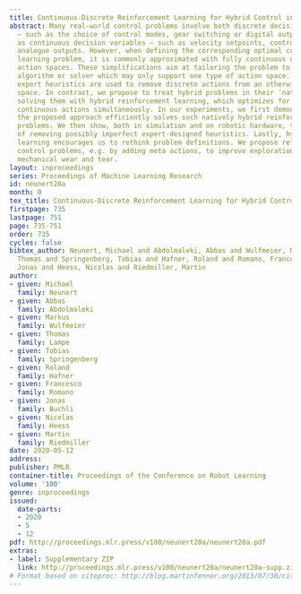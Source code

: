```yaml
---
title: Continuous-Discrete Reinforcement Learning for Hybrid Control in Robotics
abstract: Many real-world control problems involve both discrete decision variables
  – such as the choice of control modes, gear switching or digital outputs – as well
  as continuous decision variables – such as velocity setpoints, control gains or
  analogue outputs. However, when defining the corresponding optimal control or reinforcement
  learning problem, it is commonly approximated with fully continuous or fully discrete
  action spaces. These simplifications aim at tailoring the problem to a particular
  algorithm or solver which may only support one type of action space. Alternatively,
  expert heuristics are used to remove discrete actions from an otherwise continuous
  space. In contrast, we propose to treat hybrid problems in their ‘native’ form by
  solving them with hybrid reinforcement learning, which optimizes for discrete and
  continuous actions simultaneously. In our experiments, we first demonstrate that
  the proposed approach efficiently solves such natively hybrid reinforcement learning
  problems. We then show, both in simulation and on robotic hardware, the benefits
  of removing possibly imperfect expert-designed heuristics. Lastly, hybrid reinforcement
  learning encourages us to rethink problem definitions. We propose reformulating
  control problems, e.g. by adding meta actions, to improve exploration or reduce
  mechanical wear and tear.
layout: inproceedings
series: Proceedings of Machine Learning Research
id: neunert20a
month: 0
tex_title: Continuous-Discrete Reinforcement Learning for Hybrid Control in Robotics
firstpage: 735
lastpage: 751
page: 735-751
order: 735
cycles: false
bibtex_author: Neunert, Michael and Abdolmaleki, Abbas and Wulfmeier, Markus and Lampe,
  Thomas and Springenberg, Tobias and Hafner, Roland and Romano, Francesco and Buchli,
  Jonas and Heess, Nicolas and Riedmiller, Martin
author:
- given: Michael
  family: Neunert
- given: Abbas
  family: Abdolmaleki
- given: Markus
  family: Wulfmeier
- given: Thomas
  family: Lampe
- given: Tobias
  family: Springenberg
- given: Roland
  family: Hafner
- given: Francesco
  family: Romano
- given: Jonas
  family: Buchli
- given: Nicolas
  family: Heess
- given: Martin
  family: Riedmiller
date: 2020-05-12
address: 
publisher: PMLR
container-title: Proceedings of the Conference on Robot Learning
volume: '100'
genre: inproceedings
issued:
  date-parts:
  - 2020
  - 5
  - 12
pdf: http://proceedings.mlr.press/v100/neunert20a/neunert20a.pdf
extras:
- label: Supplementary ZIP
  link: http://proceedings.mlr.press/v100/neunert20a/neunert20a-supp.zip
# Format based on citeproc: http://blog.martinfenner.org/2013/07/30/citeproc-yaml-for-bibliographies/
---
```


